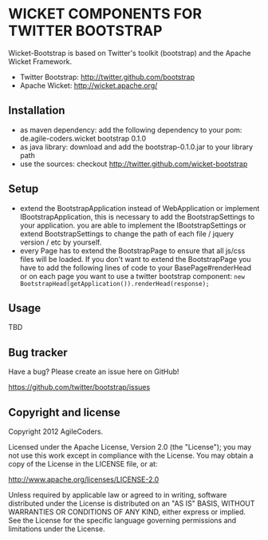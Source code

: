 WICKET COMPONENTS FOR TWITTER BOOTSTRAP
=======================================

Wicket-Bootstrap is based on Twitter's toolkit (bootstrap) and the Apache Wicket Framework.

* Twitter Bootstrap: http://twitter.github.com/bootstrap
* Apache Wicket: http://wicket.apache.org/


Installation
------------

* as maven dependency:
    add the following dependency to your pom:
            <dependency>
                <groupId>de.agile-coders.wicket</groupId>
                <artifactId>bootstrap</artifactId>
                <version>0.1.0</version>
            </dependency>
* as java library:
  download and add the bootstrap-0.1.0.jar to your library path
* use the sources:
  checkout http://twitter.github.com/wicket-bootstrap

Setup
-----

+ extend the BootstrapApplication instead of WebApplication or implement IBootstrapApplication, this is necessary to add the BootstrapSettings to your application.
  you are able to implement the IBootstrapSettings or extend BootstrapSettings to change the path of each file / jquery version / etc by yourself.
+ every Page has to extend the BootstrapPage to ensure that all js/css files will be loaded. If you don't want to extend the BootstrapPage you have to add the following lines of code to your BasePage#renderHead or on each page you want to use a twitter bootstrap component:
  <code>new BootstrapHead(getApplication()).renderHead(response);</code>


Usage
-----

 TBD


Bug tracker
-----------

Have a bug? Please create an issue here on GitHub!

https://github.com/twitter/bootstrap/issues



Copyright and license
---------------------

Copyright 2012 AgileCoders.

Licensed under the Apache License, Version 2.0 (the "License");
you may not use this work except in compliance with the License.
You may obtain a copy of the License in the LICENSE file, or at:

   http://www.apache.org/licenses/LICENSE-2.0

Unless required by applicable law or agreed to in writing, software
distributed under the License is distributed on an "AS IS" BASIS,
WITHOUT WARRANTIES OR CONDITIONS OF ANY KIND, either express or implied.
See the License for the specific language governing permissions and
limitations under the License.
